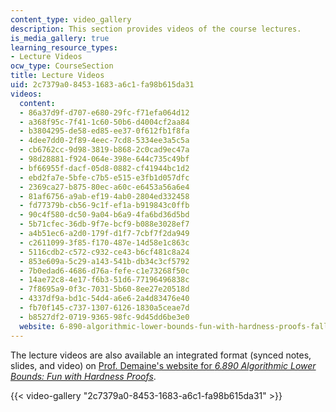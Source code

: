 ```yaml
---
content_type: video_gallery
description: This section provides videos of the course lectures.
is_media_gallery: true
learning_resource_types:
- Lecture Videos
ocw_type: CourseSection
title: Lecture Videos
uid: 2c7379a0-8453-1683-a6c1-fa98b615da31
videos:
  content:
  - 86a37d9f-d707-e680-29fc-f71efa064d12
  - a368f95c-7f41-1c60-50b6-d4004cf2aa84
  - b3804295-de58-ed85-ee37-0f612fb1f8fa
  - 4dee7dd0-2f89-4eec-7cd8-5334ee3a5c5a
  - cb6762cc-9d98-3819-b868-2c0cad9ec47a
  - 98d28881-f924-064e-398e-644c735c49bf
  - bf66955f-dacf-05d8-0882-cf41944bc1d2
  - ebd2fa7e-5bfe-c7b5-e515-e3fb1d057dfc
  - 2369ca27-b875-80ec-a60c-e6453a56a6e4
  - 81af6756-a9ab-ef19-4ab0-2804ed332458
  - fd77379b-cb56-9c1f-ef1a-b919843c0ffb
  - 90c4f580-dc50-9a04-b6a9-4fa6bd36d5bd
  - 5b71cfec-36db-9f7e-bcf9-b088e3028ef7
  - a4b51ec6-a2d0-179f-d1f7-7cbf7f2da949
  - c2611099-3f85-f170-487e-14d58e1c863c
  - 5116cdb2-c572-c932-ce43-b6cf481c8a24
  - 853e609a-5c29-a143-541b-db34c3cf5792
  - 7b0edad6-4686-d76a-fefe-c1e73268f50c
  - 14ae72c8-4e17-f6b3-51d6-77196496838c
  - 7f8695a9-0f3c-7031-5b60-8ee27e20518d
  - 4337df9a-bd1c-54d4-a6e6-2a4d83476e40
  - fb70f145-c737-1307-6126-1830a5ceae7d
  - b8527df2-0719-9365-98fc-9d45dd6be3e0
  website: 6-890-algorithmic-lower-bounds-fun-with-hardness-proofs-fall-2014
---
```


The lecture videos are also available an integrated format (synced notes, slides, and video) on [Prof. Demaine's website for _6.890 Algorithmic Lower Bounds: Fun with Hardness Proofs_](http://courses.csail.mit.edu/6.890/fall14/lectures/).

{{< video-gallery "2c7379a0-8453-1683-a6c1-fa98b615da31" >}}

